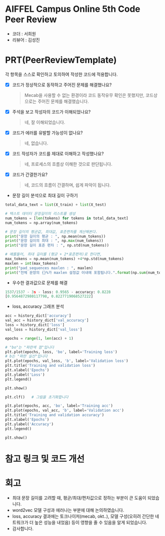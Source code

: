 # AIFFEL Campus Online 5th Code Peer Review
- 코더 : 서희원
- 리뷰어 : 김성진


# PRT(PeerReviewTemplate) 
각 항목을 스스로 확인하고 토의하여 작성한 코드에 적용합니다.

- [x] 코드가 정상적으로 동작하고 주어진 문제를 해결했나요?
  > Mecab을 사용할 수 없는 환경이라 코드 동작유무 확인은 못했지만,
  > 코드상으로는 주어진 문제를 해결했습니다.
- [x] 주석을 보고 작성자의 코드가 이해되었나요?
  > 네, 잘 이해되었습니다.
- [x] 코드가 에러를 유발할 가능성이 없나요?
  > 네, 없습니다.
- [x] 코드 작성자가 코드를 제대로 이해하고 작성했나요?
  > 네, 프로세스의 흐름상 이해한 것으로 판단됩니다.
- [x] 코드가 간결한가요?
  > 네, 코드의 흐름이 간결하며, 쉽게 파악이 됩니다.

- 문장 길이 분석으로 최대 길이 구하기

```python
total_data_text = list(X_train) + list(X_test)

# 텍스트 데이터 문장길이의 리스트를 생성
num_tokens = [len(tokens) for tokens in total_data_text]
num_tokens = np.array(num_tokens)

# 문장 길이의 평균값, 최대값, 표준편차를 계산해본다.
print("문장 길이의 평균 : ", np.mean(num_tokens))
print("문장 길이의 최대 : ", np.max(num_tokens))
print("문장 길이 표준 편차 : ", np.std(num_tokens))

# 예를들어, 최대 길이를 (평균 + 2*표준편차)로 한다면,
max_tokens = np.mean(num_tokens) +4*np.std(num_tokens)
maxlen = int(max_tokens)
print("pad_sequences maxlen : ", maxlen)
print("전체 문장의 {}%가 maxlen 설정값 이내에 포함됩니다.".format(np.sum(num_tokens<max_tokens)/len(num_tokens)))
```

- 우수한 결과값으로 문제를 해결

```python
1537/1537 - 3s - loss: 0.9565 - accuracy: 0.8228
[0.9564872980117798, 0.8227719068527222]
```

- loss, accuracy 그래프 분석

```python
acc = history_dict['accuracy']
val_acc = history_dict['val_accuracy']
loss = history_dict['loss']
val_loss = history_dict['val_loss']

epochs = range(1, len(acc) + 1)

# "bo"는 "파란색 점"입니다
plt.plot(epochs, loss, 'bo', label='Training loss')
# b는 "파란 실선"입니다
plt.plot(epochs, val_loss, 'b', label='Validation loss')
plt.title('Training and validation loss')
plt.xlabel('Epochs')
plt.ylabel('Loss')
plt.legend()

plt.show()
```

```python
plt.clf()   # 그림을 초기화합니다

plt.plot(epochs, acc, 'bo', label='Training acc')
plt.plot(epochs, val_acc, 'b', label='Validation acc')
plt.title('Training and validation accuracy')
plt.xlabel('Epochs')
plt.ylabel('Accuracy')
plt.legend()

plt.show()
```


# 참고 링크 및 코드 개선



# 회고

- 최대 문장 길이를 고려할 때, 평균/최대/편차값으로 정하는 부분이 큰 도움이 되었습니다.
- word2vec 모델 구성과 에러나는 부분에 대해 논의하였습니다.
- loss, accuracy 결과에는 토크나이저(mecab, okt..), 모델 구성(오히려 간단한 네트워크가 더 높은 성능을 내었음) 등이 영향을 줄 수 있음을 알게 되었습니다.
- 감사합니다.


